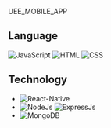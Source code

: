  UEE_MOBILE_APP
 ## Language 

![JavaScript](https://img.shields.io/badge/Language-JavaScript-orange)
![HTML](https://img.shields.io/badge/Language-HTML-green)
![CSS](https://img.shields.io/badge/Language-CSS-blue)
<!-- ![Design](https://img.shields.io/badge/Design-MaterialUI-blue) -->

## Technology 
* ![React-Native](https://img.shields.io/badge/FrontEnd-React_Native-purple)
* ![NodeJs](https://img.shields.io/badge/BackEnd-Node_JS-green) ![ExpressJs](https://img.shields.io/badge/BackEnd-Express_JS-green)
* ![MongoDB](https://img.shields.io/badge/Database-MongoDB-green)


